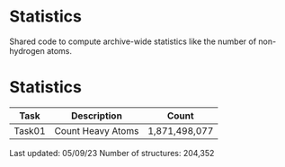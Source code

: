 # Statistics
Shared code to compute archive-wide statistics like the number of non-hydrogen atoms.

# Statistics
| Task | Description | Count |
| --- | --- | --- |
| Task01 | Count Heavy Atoms | 1,871,498,077 |

Last updated: 05/09/23
Number of structures: 204,352